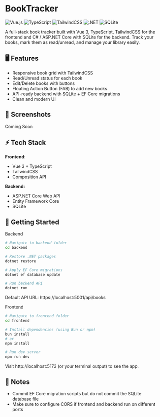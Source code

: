 # BookTracker

![Vue.js](https://img.shields.io/badge/Vue-3.5.18-brightgreen?logo=vue.js&logoColor=white)
![TypeScript](https://img.shields.io/badge/TypeScript-5.8.3-blue?logo=typescript&logoColor=white)
![TailwindCSS](https://img.shields.io/badge/TailwindCSS-4.1.12-blue?logo=tailwind-css&logoColor=white)
![.NET](https://img.shields.io/badge/.NET-9.0-blue?logo=dotnet&logoColor=white)
![SQLite](https://img.shields.io/badge/SQLite-3.41.2-lightgrey?logo=sqlite&logoColor=white)

A full-stack book tracker built with Vue 3, TypeScript, TailwindCSS for the frontend and C# / ASP.NET Core with SQLite for the backend. Track your books, mark them as read/unread, and manage your library easily.

## 🖥 Features

- Responsive book grid with TailwindCSS
- Read/Unread status for each book
- Edit/Delete books with buttons
- Floating Action Button (FAB) to add new books
- API-ready backend with SQLite + EF Core migrations
- Clean and modern UI

## 📸 Screenshots

Coming Soon

## ⚡ Tech Stack

**Frontend:**

- Vue 3 + TypeScript
- TailwindCSS
- Composition API

**Backend:**

- ASP.NET Core Web API
- Entity Framework Core
- SQLite

## 🚀 Getting Started

Backend
```bash
# Navigate to backend folder
cd backend

# Restore .NET packages
dotnet restore

# Apply EF Core migrations
dotnet ef database update

# Run backend API
dotnet run
```
Default API URL: https://localhost:5001/api/books

Frontend
```bash
# Navigate to frontend folder
cd frontend

# Install dependencies (using Bun or npm)
bun install
# or
npm install

# Run dev server
npm run dev
```
Visit http://localhost:5173 (or your terminal output) to see the app.

## 📌 Notes

- Commit EF Core migration scripts but do not commit the SQLite database file
- Make sure to configure CORS if frontend and backend run on different ports
